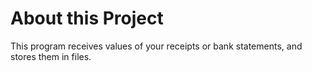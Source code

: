 # **About this Project**

This program receives values of your receipts or bank statements, and stores them in files.